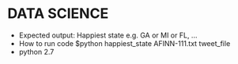 DATA SCIENCE
===========================


+ Expected output:  Happiest state e.g. GA or MI or FL, ...
+ How to run code $python happiest_state AFINN-111.txt tweet_file
+ python 2.7
